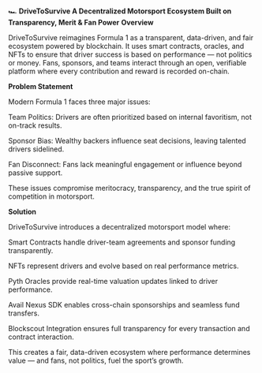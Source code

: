 🏎️ **DriveToSurvive
A Decentralized Motorsport Ecosystem Built on Transparency, Merit & Fan Power**
**Overview**

DriveToSurvive reimagines Formula 1 as a transparent, data-driven, and fair ecosystem powered by blockchain.
It uses smart contracts, oracles, and NFTs to ensure that driver success is based on performance — not politics or money.
Fans, sponsors, and teams interact through an open, verifiable platform where every contribution and reward is recorded on-chain.

**Problem Statement**

Modern Formula 1 faces three major issues:

Team Politics: Drivers are often prioritized based on internal favoritism, not on-track results.

Sponsor Bias: Wealthy backers influence seat decisions, leaving talented drivers sidelined.

Fan Disconnect: Fans lack meaningful engagement or influence beyond passive support.

These issues compromise meritocracy, transparency, and the true spirit of competition in motorsport.

**Solution**

DriveToSurvive introduces a decentralized motorsport model where:

Smart Contracts handle driver-team agreements and sponsor funding transparently.

NFTs represent drivers and evolve based on real performance metrics.

Pyth Oracles provide real-time valuation updates linked to driver performance.

Avail Nexus SDK enables cross-chain sponsorships and seamless fund transfers.

Blockscout Integration ensures full transparency for every transaction and contract interaction.

This creates a fair, data-driven ecosystem where performance determines value — and fans, not politics, fuel the sport’s growth.
